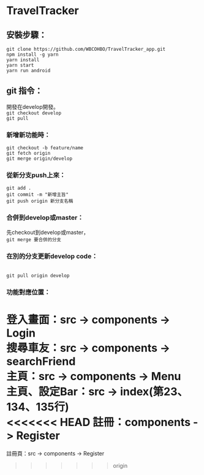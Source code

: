 # TravelTracker

## 安裝步驟：
`git clone https://github.com/WBCOHBO/TravelTracker_app.git`
<br>
`npm install -g yarn`
<br>
`yarn install`
<br>
`yarn start`
<br>
`yarn run android`

## git 指令：
開發在develop開發。
<br>
`git checkout develop`
<br>
`git pull`
### 新增新功能時：
`git checkout -b feature/name`
<br>
`git fetch origin`
<br>
`git merge origin/develop`
<br>
### 從新分支push上來：
`git add .`
<br>
`git commit -m "新增主旨"`
<br>
`git push origin 新分支名稱`
### 合併到develop或master：
先checkout到develop或master，
<br>
`git merge 要合併的分支`
<br>
### 在別的分支更新develop code：
<br>`git pull origin develop`<br>

### 功能對應位置：
登入畫面：src -> components -> Login
<br>
搜尋車友：src -> components -> searchFriend
<br>
主頁：src -> components -> Menu
<br>
主頁、設定Bar：src -> index(第23、134、135行)
<br>
<<<<<<< HEAD
註冊：components -> Register
=======
註冊頁：src -> components -> Register
>>>>>>> origin
